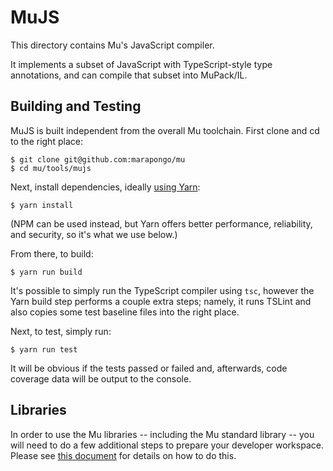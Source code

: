 # MuJS

This directory contains Mu's JavaScript compiler.

It implements a subset of JavaScript with TypeScript-style type annotations, and can compile that subset into MuPack/IL.

## Building and Testing

MuJS is built independent from the overall Mu toolchain.  First clone and cd to the right place:

    $ git clone git@github.com:marapongo/mu
    $ cd mu/tools/mujs

Next, install dependencies, ideally [using Yarn](https://yarnpkg.com/en/docs/install):

    $ yarn install

(NPM can be used instead, but Yarn offers better performance, reliability, and security, so it's what we use below.)

From there, to build:

    $ yarn run build

It's possible to simply run the TypeScript compiler using `tsc`, however the Yarn build step performs a couple extra
steps; namely, it runs TSLint and also copies some test baseline files into the right place.

Next, to test, simply run:

    $ yarn run test

It will be obvious if the tests passed or failed and, afterwards, code coverage data will be output to the console.

## Libraries

In order to use the Mu libraries -- including the Mu standard library -- you will need to do a few additional steps to
prepare your developer workspace.  Please see [this document](/lib/README.md) for details on how to do this.

